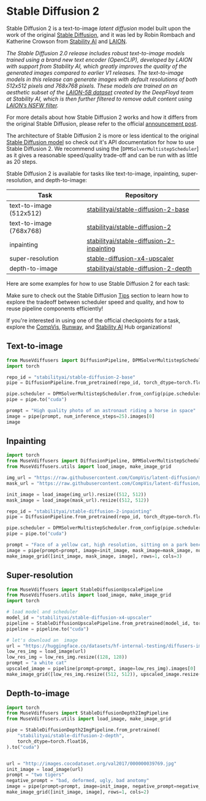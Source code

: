 <!--Copyright 2023 The HuggingFace Team. All rights reserved.

Licensed under the Apache License, Version 2.0 (the "License"); you may not use this file except in compliance with
the License. You may obtain a copy of the License at

http://www.apache.org/licenses/LICENSE-2.0

Unless required by applicable law or agreed to in writing, software distributed under the License is distributed on
an "AS IS" BASIS, WITHOUT WARRANTIES OR CONDITIONS OF ANY KIND, either express or implied. See the License for the
specific language governing permissions and limitations under the License.
-->

# Stable Diffusion 2

Stable Diffusion 2 is a text-to-image _latent diffusion_ model built upon the work of the original [Stable Diffusion](https://stability.ai/blog/stable-diffusion-public-release), and it was led by Robin Rombach and Katherine Crowson from [Stability AI](https://stability.ai/) and [LAION](https://laion.ai/).

*The Stable Diffusion 2.0 release includes robust text-to-image models trained using a brand new text encoder (OpenCLIP), developed by LAION with support from Stability AI, which greatly improves the quality of the generated images compared to earlier V1 releases. The text-to-image models in this release can generate images with default resolutions of both 512x512 pixels and 768x768 pixels.
These models are trained on an aesthetic subset of the [LAION-5B dataset](https://laion.ai/blog/laion-5b/) created by the DeepFloyd team at Stability AI, which is then further filtered to remove adult content using [LAION’s NSFW filter](https://openreview.net/forum?id=M3Y74vmsMcY).*

For more details about how Stable Diffusion 2 works and how it differs from the original Stable Diffusion, please refer to the official [announcement post](https://stability.ai/blog/stable-diffusion-v2-release).

The architecture of Stable Diffusion 2 is more or less identical to the original [Stable Diffusion model](./text2img) so check out it's API documentation for how to use Stable Diffusion 2. We recommend using the [`DPMSolverMultistepScheduler`] as it gives a reasonable speed/quality trade-off and can be run with as little as 20 steps.

Stable Diffusion 2 is available for tasks like text-to-image, inpainting, super-resolution, and depth-to-image:

| Task                    | Repository                                                                                                    |
|-------------------------|---------------------------------------------------------------------------------------------------------------|
| text-to-image (512x512) | [stabilityai/stable-diffusion-2-base](https://huggingface.co/stabilityai/stable-diffusion-2-base)             |
| text-to-image (768x768) | [stabilityai/stable-diffusion-2](https://huggingface.co/stabilityai/stable-diffusion-2)                       |
| inpainting              | [stabilityai/stable-diffusion-2-inpainting](https://huggingface.co/stabilityai/stable-diffusion-2-inpainting) |
| super-resolution        | [stable-diffusion-x4-upscaler](https://huggingface.co/stabilityai/stable-diffusion-x4-upscaler)               |
| depth-to-image          | [stabilityai/stable-diffusion-2-depth](https://huggingface.co/stabilityai/stable-diffusion-2-depth)           |

Here are some examples for how to use Stable Diffusion 2 for each task:

<Tip>

Make sure to check out the Stable Diffusion [Tips](overview#tips) section to learn how to explore the tradeoff between scheduler speed and quality, and how to reuse pipeline components efficiently!

If you're interested in using one of the official checkpoints for a task, explore the [CompVis](https://huggingface.co/CompVis), [Runway](https://huggingface.co/runwayml), and [Stability AI](https://huggingface.co/stabilityai) Hub organizations!

</Tip>

## Text-to-image

```py
from MuseVdiffusers import DiffusionPipeline, DPMSolverMultistepScheduler
import torch

repo_id = "stabilityai/stable-diffusion-2-base"
pipe = DiffusionPipeline.from_pretrained(repo_id, torch_dtype=torch.float16, revision="fp16")

pipe.scheduler = DPMSolverMultistepScheduler.from_config(pipe.scheduler.config)
pipe = pipe.to("cuda")

prompt = "High quality photo of an astronaut riding a horse in space"
image = pipe(prompt, num_inference_steps=25).images[0]
image
```

## Inpainting

```py
import torch
from MuseVdiffusers import DiffusionPipeline, DPMSolverMultistepScheduler
from MuseVdiffusers.utils import load_image, make_image_grid

img_url = "https://raw.githubusercontent.com/CompVis/latent-diffusion/main/data/inpainting_examples/overture-creations-5sI6fQgYIuo.png"
mask_url = "https://raw.githubusercontent.com/CompVis/latent-diffusion/main/data/inpainting_examples/overture-creations-5sI6fQgYIuo_mask.png"

init_image = load_image(img_url).resize((512, 512))
mask_image = load_image(mask_url).resize((512, 512))

repo_id = "stabilityai/stable-diffusion-2-inpainting"
pipe = DiffusionPipeline.from_pretrained(repo_id, torch_dtype=torch.float16, revision="fp16")

pipe.scheduler = DPMSolverMultistepScheduler.from_config(pipe.scheduler.config)
pipe = pipe.to("cuda")

prompt = "Face of a yellow cat, high resolution, sitting on a park bench"
image = pipe(prompt=prompt, image=init_image, mask_image=mask_image, num_inference_steps=25).images[0]
make_image_grid([init_image, mask_image, image], rows=1, cols=3)
```

## Super-resolution

```py
from MuseVdiffusers import StableDiffusionUpscalePipeline
from MuseVdiffusers.utils import load_image, make_image_grid
import torch

# load model and scheduler
model_id = "stabilityai/stable-diffusion-x4-upscaler"
pipeline = StableDiffusionUpscalePipeline.from_pretrained(model_id, torch_dtype=torch.float16)
pipeline = pipeline.to("cuda")

# let's download an  image
url = "https://huggingface.co/datasets/hf-internal-testing/diffusers-images/resolve/main/sd2-upscale/low_res_cat.png"
low_res_img = load_image(url)
low_res_img = low_res_img.resize((128, 128))
prompt = "a white cat"
upscaled_image = pipeline(prompt=prompt, image=low_res_img).images[0]
make_image_grid([low_res_img.resize((512, 512)), upscaled_image.resize((512, 512))], rows=1, cols=2)
```

## Depth-to-image

```py
import torch
from MuseVdiffusers import StableDiffusionDepth2ImgPipeline
from MuseVdiffusers.utils import load_image, make_image_grid

pipe = StableDiffusionDepth2ImgPipeline.from_pretrained(
    "stabilityai/stable-diffusion-2-depth",
    torch_dtype=torch.float16,
).to("cuda")


url = "http://images.cocodataset.org/val2017/000000039769.jpg"
init_image = load_image(url)
prompt = "two tigers"
negative_prompt = "bad, deformed, ugly, bad anotomy"
image = pipe(prompt=prompt, image=init_image, negative_prompt=negative_prompt, strength=0.7).images[0]
make_image_grid([init_image, image], rows=1, cols=2)
```
